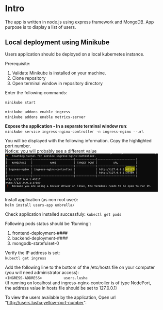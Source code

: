 # Intro

The app is written in node.js using express framework and MongoDB.
App purpose is to display a list of users.

## Local deployment using Minikube

Users application should be deployed on a local kubernetes instance.

Prerequisite:

1. Validate Minikube is installed on your machine.
2. Clone repository
3. Open terminal window in repository directory

Enter the following commands:

`minikube start`

`minikube addons enable ingress`\
`minikube addons enable metrics-server`

**Expose the application - In a separate terminal window run**: \
`minikube service ingress-nginx-controller -n ingress-nginx --url`

You will be displayed with the following information. Copy the highlighted port number.\
Notice: you will probably see a different value \
![Alt text](misc/Screenshot_1.png?raw=true)

Install application (as non root user):\
`helm install users-app umbrella/`

Check application installed successfuly:
`kubectl get pods`

Following pods status should be 'Running':

1. frontend-deployment-####
2. backend-deployment-####
3. mongodb-statefulset-0

Verify the IP address is set:\
`kubectl get ingress`

Add the following line to the bottom of the /etc/hosts file on your computer (you will need administrator access):\
`<INGRESS-ADDRESS>          users.lusha`\
(If running on localhost and ingress-nginx-controller is of type NodePort, the address value in hosts file should be set to 127.0.0.1)

To view the users available by the application, Open url "http://users.lusha:yellow-port-number".
